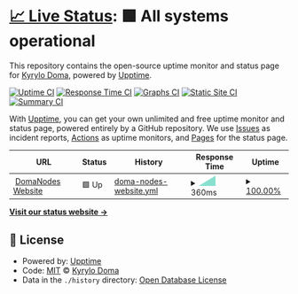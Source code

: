 # [📈 Live Status](https://doma2k.github.io/status): <!--live status--> **🟩 All systems operational**

This repository contains the open-source uptime monitor and status page for [Kyrylo Doma](domanodes.com), powered by [Upptime](https://github.com/upptime/upptime).

[![Uptime CI](https://github.com/doma2k/status/workflows/Uptime%20CI/badge.svg)](https://github.com/doma2k/status/actions?query=workflow%3A%22Uptime+CI%22)
[![Response Time CI](https://github.com/doma2k/status/workflows/Response%20Time%20CI/badge.svg)](https://github.com/doma2k/status/actions?query=workflow%3A%22Response+Time+CI%22)
[![Graphs CI](https://github.com/doma2k/status/workflows/Graphs%20CI/badge.svg)](https://github.com/doma2k/status/actions?query=workflow%3A%22Graphs+CI%22)
[![Static Site CI](https://github.com/doma2k/status/workflows/Static%20Site%20CI/badge.svg)](https://github.com/doma2k/status/actions?query=workflow%3A%22Static+Site+CI%22)
[![Summary CI](https://github.com/doma2k/status/workflows/Summary%20CI/badge.svg)](https://github.com/doma2k/status/actions?query=workflow%3A%22Summary+CI%22)

With [Upptime](https://upptime.js.org), you can get your own unlimited and free uptime monitor and status page, powered entirely by a GitHub repository. We use [Issues](https://github.com/doma2k/status/issues) as incident reports, [Actions](https://github.com/doma2k/status/actions) as uptime monitors, and [Pages](https://doma2k.github.io/status) for the status page.

<!--start: status pages-->
<!-- This summary is generated by Upptime (https://github.com/upptime/upptime) -->
<!-- Do not edit this manually, your changes will be overwritten -->
<!-- prettier-ignore -->
| URL | Status | History | Response Time | Uptime |
| --- | ------ | ------- | ------------- | ------ |
| <img alt="" src="https://favicons.githubusercontent.com/domanodes.com" height="13"> [DomaNodes Website](https://domanodes.com) | 🟩 Up | [doma-nodes-website.yml](https://github.com/doma2k/status/commits/HEAD/history/doma-nodes-website.yml) | <details><summary><img alt="Response time graph" src="./graphs/doma-nodes-website/response-time-week.png" height="20"> 360ms</summary><br><a href="https://doma2k.github.io/status/history/doma-nodes-website"><img alt="Response time 360" src="https://img.shields.io/endpoint?url=https%3A%2F%2Fraw.githubusercontent.com%2Fdoma2k%2Fstatus%2FHEAD%2Fapi%2Fdoma-nodes-website%2Fresponse-time.json"></a><br><a href="https://doma2k.github.io/status/history/doma-nodes-website"><img alt="24-hour response time 360" src="https://img.shields.io/endpoint?url=https%3A%2F%2Fraw.githubusercontent.com%2Fdoma2k%2Fstatus%2FHEAD%2Fapi%2Fdoma-nodes-website%2Fresponse-time-day.json"></a><br><a href="https://doma2k.github.io/status/history/doma-nodes-website"><img alt="7-day response time 360" src="https://img.shields.io/endpoint?url=https%3A%2F%2Fraw.githubusercontent.com%2Fdoma2k%2Fstatus%2FHEAD%2Fapi%2Fdoma-nodes-website%2Fresponse-time-week.json"></a><br><a href="https://doma2k.github.io/status/history/doma-nodes-website"><img alt="30-day response time 360" src="https://img.shields.io/endpoint?url=https%3A%2F%2Fraw.githubusercontent.com%2Fdoma2k%2Fstatus%2FHEAD%2Fapi%2Fdoma-nodes-website%2Fresponse-time-month.json"></a><br><a href="https://doma2k.github.io/status/history/doma-nodes-website"><img alt="1-year response time 360" src="https://img.shields.io/endpoint?url=https%3A%2F%2Fraw.githubusercontent.com%2Fdoma2k%2Fstatus%2FHEAD%2Fapi%2Fdoma-nodes-website%2Fresponse-time-year.json"></a></details> | <details><summary><a href="https://doma2k.github.io/status/history/doma-nodes-website">100.00%</a></summary><a href="https://doma2k.github.io/status/history/doma-nodes-website"><img alt="All-time uptime 100.00%" src="https://img.shields.io/endpoint?url=https%3A%2F%2Fraw.githubusercontent.com%2Fdoma2k%2Fstatus%2FHEAD%2Fapi%2Fdoma-nodes-website%2Fuptime.json"></a><br><a href="https://doma2k.github.io/status/history/doma-nodes-website"><img alt="24-hour uptime 100.00%" src="https://img.shields.io/endpoint?url=https%3A%2F%2Fraw.githubusercontent.com%2Fdoma2k%2Fstatus%2FHEAD%2Fapi%2Fdoma-nodes-website%2Fuptime-day.json"></a><br><a href="https://doma2k.github.io/status/history/doma-nodes-website"><img alt="7-day uptime 100.00%" src="https://img.shields.io/endpoint?url=https%3A%2F%2Fraw.githubusercontent.com%2Fdoma2k%2Fstatus%2FHEAD%2Fapi%2Fdoma-nodes-website%2Fuptime-week.json"></a><br><a href="https://doma2k.github.io/status/history/doma-nodes-website"><img alt="30-day uptime 100.00%" src="https://img.shields.io/endpoint?url=https%3A%2F%2Fraw.githubusercontent.com%2Fdoma2k%2Fstatus%2FHEAD%2Fapi%2Fdoma-nodes-website%2Fuptime-month.json"></a><br><a href="https://doma2k.github.io/status/history/doma-nodes-website"><img alt="1-year uptime 100.00%" src="https://img.shields.io/endpoint?url=https%3A%2F%2Fraw.githubusercontent.com%2Fdoma2k%2Fstatus%2FHEAD%2Fapi%2Fdoma-nodes-website%2Fuptime-year.json"></a></details>

<!--end: status pages-->

[**Visit our status website →**](https://doma2k.github.io/status)

## 📄 License

- Powered by: [Upptime](https://github.com/upptime/upptime)
- Code: [MIT](./LICENSE) © [Kyrylo Doma](domanodes.com)
- Data in the `./history` directory: [Open Database License](https://opendatacommons.org/licenses/odbl/1-0/)
